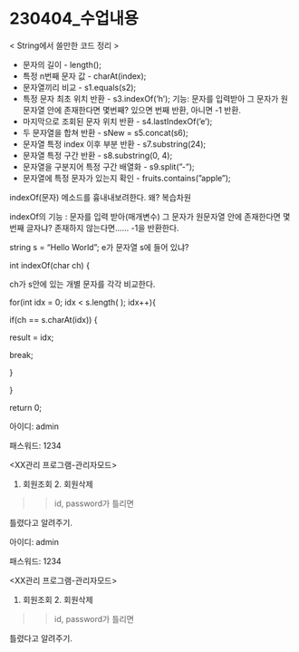 # 230404_수업내용

< String에서 쓸만한 코드 정리 >

- 문자의 길이 - length();
- 특정 n번째 문자 값 - charAt(index);
- 문자열끼리 비교 - s1.equals(s2);
- 특정 문자 최초 위치 반환 - s3.indexOf(’h’);
기능: 문자를 입력받아 그 문자가 원문자열 안에 존재한다면 몇번째?
          있으면 번째 반환, 아니면 -1 반환.
- 마지막으로 조회된 문자 위치 반환 - s4.lastIndexOf(’e’);
- 두 문자열을 합쳐 반환 - sNew = s5.concat(s6);
- 문자열 특정 index 이후 부분 반환 - s7.substring(24);
- 문자열 특정 구간 반환 - s8.substring(0, 4);
- 문자열을 구분지어 특정 구간 배열화 - s9.split(”-”);
- 문자열에 특정 문자가 있는지 확인 - fruits.contains(”apple”);

indexOf(문자) 메소드를 흉내내보려한다. 왜? 복습차원

indexOf의 기능 : 문자를 입력 받아(매개변수) 그 문자가 원문자열 안에 존재한다면 몇 번째 글자냐? 존재하지 않는다면…… -1을 반환한다.

string s = “Hello World”; e가 문자열 s에 들어 있냐?

int indexOf(char ch) {

ch가 s안에 있는 개별 문자를 각각 비교한다.

for(int idx = 0; idx < s.length( ); idx++){

if(ch == s.charAt(idx)) {

result = idx;

break;

}

}

return 0;

아이디: admin

패스워드: 1234

<XX관리 프로그램-관리자모드>

1. 회원조회  2. 회원삭제

>> id, password가 틀리면

틀렸다고 알려주기.

아이디: admin

패스워드: 1234

<XX관리 프로그램-관리자모드>

1. 회원조회  2. 회원삭제

>> id, password가 틀리면

틀렸다고 알려주기.